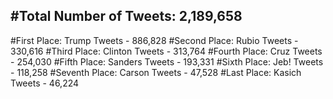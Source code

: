 #Total Number of Tweets: 2,189,658 
---
#First Place: Trump Tweets - 886,828
#Second Place: Rubio Tweets - 330,616
#Third Place: Clinton Tweets - 313,764
#Fourth Place: Cruz Tweets - 254,030
#Fifth Place: Sanders Tweets - 193,331
#Sixth Place: Jeb! Tweets - 118,258
#Seventh Place: Carson Tweets - 47,528
#Last Place: Kasich Tweets - 46,224
